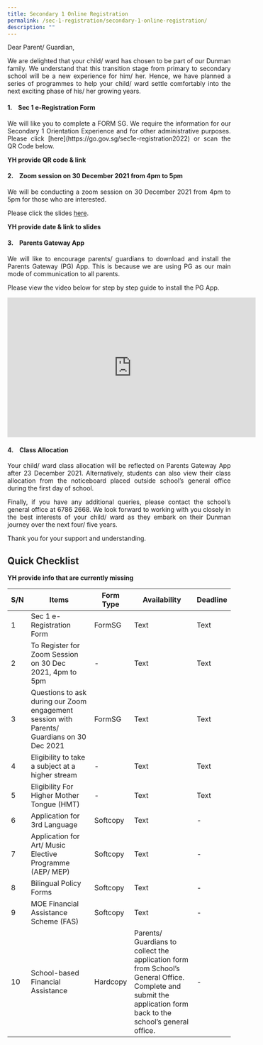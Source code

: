 ```yaml
---
title: Secondary 1 Online Registration
permalink: /sec-1-registration/secondary-1-online-registration/
description: ""
---
```

Dear Parent/ Guardian,

<p style="text-align: justify;">We are delighted that your child/ ward has chosen to be part of our Dunman family. We understand that this transition stage from primary to secondary school will be a new experience for him/ her. Hence, we have planned a series of programmes to help your child/ ward settle comfortably into the next exciting phase of his/ her growing years.</p>

#### 1.    Sec 1 e-Registration Form
<p style="text-align: justify;">We will like you to complete a FORM SG. We require the information for our Secondary 1 Orientation Experience and for other administrative purposes. Please click [here](https://go.gov.sg/sec1e-registration2022) or scan the QR Code below.</p>

**YH provide QR code & link**


#### 2.    Zoom session on 30 December 2021 from 4pm to 5pm

<p style="text-align: justify;">We will be conducting a zoom session on 30 December 2021 from 4pm to 5pm for those who are interested.</p>

Please click the slides [here](https://dunmansec-moe-edu-sg-admin.cwp.sg/qql/slot/u194/2019/Administration/Sec%201%20Reg%20Ex/Slides%20for%20Sec%201%20Zoom%20Engagement%2030%20Dec_final_30%20Dec.pdf).

**YH provide date & link to slides**

#### 3.    Parents Gateway App

<p style="text-align: justify;">We will like to encourage parents/ guardians to download and install the Parents Gateway (PG) App. This is because we are using PG as our main mode of communication to all parents.</p>

<p style="text-align: justify;">Please view the video below for step by step guide to install the PG App.</p>

<iframe width="560" height="315" src="https://www.youtube.com/embed/tW9jwyuovOo" title="YouTube video player" frameborder="0" allow="accelerometer; autoplay; clipboard-write; encrypted-media; gyroscope; picture-in-picture" allowfullscreen></iframe>

#### 4.    Class Allocation

<p style="text-align: justify;">Your child/ ward class allocation will be reflected on Parents Gateway App after 23 December 2021. Alternatively, students can also view their class allocation from the noticeboard placed outside school’s general office during the first day of school.</p>

<p style="text-align: justify;">Finally, if you have any additional queries, please contact the school’s general office at 6786 2668. We look forward to working with you closely in the best interests of your child/ ward as they embark on their Dunman journey over the next four/ five years.</p>

Thank you for your support and understanding.

## Quick Checklist

**YH provide info that are currently missing**

| S/N | Items | Form Type | Availability | Deadline |
| -------- | -------- | -------- | -------- | -------- |
| 1   | Sec 1 e-Registration Form     | FormSG     | Text     | Text     |
| 2   | To Register for Zoom Session on 30 Dec 2021, 4pm to 5pm     | -     | Text     | Text     |
| 3   | Questions to ask during our Zoom engagement session with Parents/ Guardians on 30 Dec 2021     | FormSG     | Text     | Text     |
| 4   | Eligibility to take a subject at a higher stream     | -     | Text     | Text     |
| 5   | Eligibility For Higher Mother Tongue (HMT)     | -     | Text     | Text     |
| 6   | Application for 3rd Language     | Softcopy     | Text     | -     |
| 7   | Application for Art/ Music Elective Programme (AEP/ MEP)     | Softcopy     | Text     | -     |
| 8   | Bilingual Policy Forms     | Softcopy     | Text     | -     |
| 9   | MOE Financial Assistance Scheme (FAS)     | Softcopy     | Text     | -     |
| 10   | School-based Financial Assistance     | Hardcopy     | Parents/ Guardians to collect the application form from School’s General Office. Complete and submit the application form back to the school’s general office.     | -     |